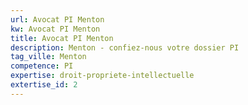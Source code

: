 ```yaml
---
url: Avocat PI Menton
kw: Avocat PI Menton
title: Avocat PI Menton
description: Menton - confiez-nous votre dossier PI
tag_ville: Menton
competence: PI
expertise: droit-propriete-intellectuelle
extertise_id: 2
---
```

